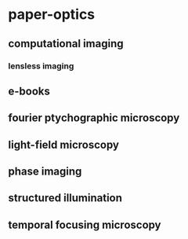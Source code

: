 # paper-optics

##	computational imaging
###		 lensless imaging

## 	e-books


## 	fourier ptychographic microscopy

## light-field microscopy

##  phase imaging

## 	structured illumination



## 	temporal focusing microscopy

